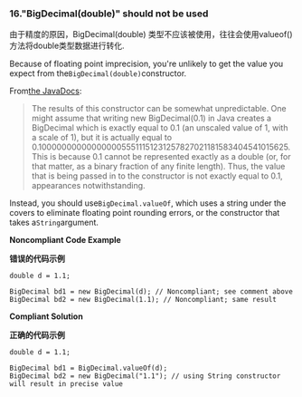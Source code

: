 ### 16."BigDecimal(double)" should not be used

由于精度的原因，BigDecimal(double) 类型不应该被使用，往往会使用valueof()方法将double类型数据进行转化.

Because of floating point imprecision, you're unlikely to get the value you expect from the`BigDecimal(double)`constructor.

From[the JavaDocs](http://docs.oracle.com/javase/7/docs/api/java/math/BigDecimal.html#BigDecimal(double)):

> The results of this constructor can be somewhat unpredictable. One might assume that writing new BigDecimal(0.1) in Java creates a BigDecimal which is exactly equal to 0.1 (an unscaled value of 1, with a scale of 1), but it is actually equal to 0.1000000000000000055511151231257827021181583404541015625. This is because 0.1 cannot be represented exactly as a double (or, for that matter, as a binary fraction of any finite length). Thus, the value that is being passed in to the constructor is not exactly equal to 0.1, appearances notwithstanding.

Instead, you should use`BigDecimal.valueOf`, which uses a string under the covers to eliminate floating point rounding errors, or the constructor that takes a`String`argument.



**Noncompliant Code Example**

**错误的代码示例**

```
double d = 1.1;

BigDecimal bd1 = new BigDecimal(d); // Noncompliant; see comment above
BigDecimal bd2 = new BigDecimal(1.1); // Noncompliant; same result
```


**Compliant Solution**

**正确的代码示例**

```
double d = 1.1;

BigDecimal bd1 = BigDecimal.valueOf(d);
BigDecimal bd2 = new BigDecimal("1.1"); // using String constructor will result in precise value
```

